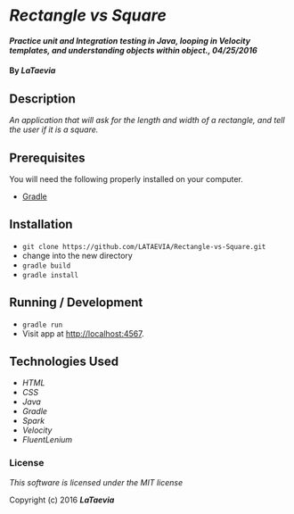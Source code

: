 # _Rectangle vs Square_

#### _Practice unit and Integration testing in Java, looping in Velocity templates, and understanding objects within object., 04/25/2016_

#### By _**LaTaevia**_

## Description

_An application that will ask for the length and width of a rectangle, and tell the user if it is a square._

## Prerequisites

You will need the following properly installed on your computer.

* [Gradle](https://gradle.org/gradle-download/)

## Installation

* `git clone https://github.com/LATAEVIA/Rectangle-vs-Square.git`
* change into the new directory
* `gradle build`
* `gradle install`

## Running / Development

* `gradle run`
* Visit app at [http://localhost:4567](http://localhost:4567).

## Technologies Used

* _HTML_
* _CSS_
* _Java_
* _Gradle_
* _Spark_
* _Velocity_
* _FluentLenium_

### License

*This software is licensed under the MIT license*

Copyright (c) 2016 **_LaTaevia_**
